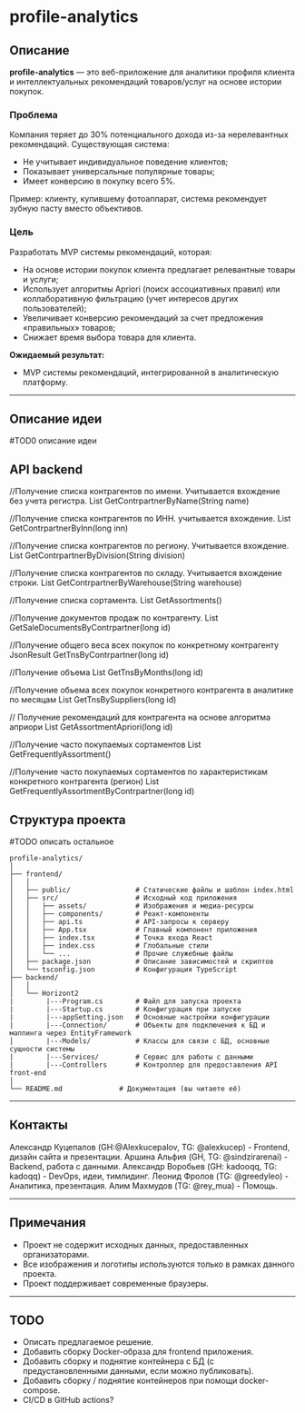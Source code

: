 # profile-analytics

## Описание

**profile-analytics** — это веб-приложение для аналитики профиля клиента и интеллектуальных рекомендаций товаров/услуг на основе истории покупок. 

### Проблема

Компания теряет до 30% потенциального дохода из-за нерелевантных рекомендаций. Существующая система:
- Не учитывает индивидуальное поведение клиентов;
- Показывает универсальные популярные товары;
- Имеет конверсию в покупку всего 5%.

Пример: клиенту, купившему фотоаппарат, система рекомендует зубную пасту вместо объективов.

### Цель

Разработать MVP системы рекомендаций, которая:
- На основе истории покупок клиента предлагает релевантные товары и услуги;
- Использует алгоритмы Apriori (поиск ассоциативных правил) или коллаборативную фильтрацию (учет интересов других пользователей);
- Увеличивает конверсию рекомендаций за счет предложения «правильных» товаров;
- Снижает время выбора товара для клиента.

**Ожидаемый результат:**
- MVP системы рекомендаций, интегрированной в аналитическую платформу.

---

## Описание идеи

#TOD0 описание идеи

## API backend
//Получение списка контрагентов по имени. Учитывается вхождение без учета регистра. 
List<JsonResult> GetContrpartnerByName(String name)
  
//Получение списка контрагентов по ИНН. учитывается вхождение.
List<JsonResult> GetContrpartnerByInn(long inn)
      
//Получение списка контрагентов по региону. Учитывается вхождение.
List<JsonResult> GetContrpartnerByDivision(String division)
      
 //Получение списка контрагентов по складу. Учитывается вхождение строки.
List<JsonResult> GetContrpartnerByWarehouse(String warehouse)
      
//Получение списка сортамента. 
List<JsonResult> GetAssortments()
     
//Получение документов продаж по контрагенту.
List<JsonResult> GetSaleDocumentsByContrpartner(long id)
      
//Получение общего веса всех покупок по конкретному контрагенту 
JsonResult GetTnsByContrpartner(long id)

//Получение объема 
List<JsonResult> GetTnsByMonths(long id)

//Получение обьема всех покупок конкретного контрагента в аналитике по месяцам 
List<JsonResult> GetTnsBySuppliers(long id)

// Получение рекомендаций для контрагента на основе алгоритма априори
List<JsonResult> GetAssortmentApriori(long id)
      
//Получение часто покупаемых сортаментов
List<JsonResult> GetFrequentlyAssortment()
     
//Получение часто покупаемых сортаментов по характеристикам конкретного контрагента (регион)
List<JsonResult> GetFrequentlyAssortmentByContrpartner(long id)

## Структура проекта

#TODO описать остальное
```
profile-analytics/
│
├── frontend/
│   │
│   ├── public/                # Статические файлы и шаблон index.html
│   ├── src/                   # Исходный код приложения
│   │   ├── assets/            # Изображения и медиа-ресурсы
│   │   ├── components/        # Реакт-компоненты
│   │   ├── api.ts             # API-запросы к серверу
│   │   ├── App.tsx            # Главный компонент приложения
│   │   ├── index.tsx          # Точка входа React
│   │   ├── index.css          # Глобальные стили
│   │   └── ...                # Прочие служебные файлы
│   ├── package.json           # Описание зависимостей и скриптов
│   └── tsconfig.json          # Конфигурация TypeScript
├── backend/
│   │
│   └── Horizont2
|        |---Program.cs        # Файл для запуска проекта
|        |---Startup.cs        # Конфигурация при запуске
|        |---appSetting.json   # Основные настройки конфигурации
|        |---Connection/       # Объекты для подключения к БД и маппинга через EntityFramework 
│        |---Models/           # Классы для связи с БД, основные сущности системы 
|        |---Services/         # Сервис для работы с данными
|        |---Controllers       # Контроллер для предоставления API front-end 
│
└── README.md              # Документация (вы читаете её)
```

---

## Контакты

Александр Куцепалов (GH:@Alexkucepalov, TG: @alexkucep) - Frontend, дизайн сайта и презентации.
Аршина Альфия (GH, TG: @sindzirarenai) - Backend, работа с данными.
Александр Воробьев (GH: kadooqq, TG: kadoqq) - DevOps, идеи, тимлидинг.
Леонид Фролов (TG: @greedyleo) - Аналитика, презентация.
Алим Махмудов (TG: @rey_mua) - Помощь.

---

## Примечания

- Проект не содержит исходных данных, предоставленных организаторами.
- Все изображения и логотипы используются только в рамках данного проекта.
- Проект поддерживает современные браузеры.

---

## TODO

- Описать предлагаемое решение.
- Добавить сборку Docker-образа для frontend приложения.
- Добавить сборку и поднятие контейнера с БД (с предустановленными данными, если можно публиковать).
- Добавить сборку / поднятие контейнеров при помощи docker-compose.
- CI/CD в GitHub actions?
